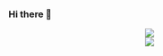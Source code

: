 ### Hi there 👋

<!--
**DoctaEnkoda/DoctaEnkoda** is a ✨ _special_ ✨ repository because its `README.md` (this file) appears on your GitHub profile.

Here are some ideas to get you started:

- 🔭 I’m currently working on ...
- 🌱 I’m currently learning ...
- 👯 I’m looking to collaborate on ...
- 🤔 I’m looking for help with ...
- 💬 Ask me about ...
- 📫 How to reach me: ...
- 😄 Pronouns: ...
- ⚡ Fun fact: ...
-->

<p align="center">
<img src="https://github-readme-stats.vercel.app/api?username=DoctaEnkoda&count_private=true&show_icons=true&theme=dark" align="center"><br>
<img src="https://github-readme-stats.vercel.app/api/wakatime?username=DoctaEnkoda&layout=compact&theme=dark">
</p>
